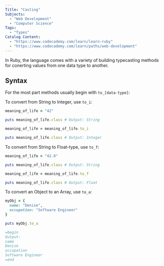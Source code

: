 ```yaml
---
Title: "Casting"
Subjects:
  - "Web Development"
  - "Computer Science"
Tags: 
  - "Types"
Catalog Content:
  - "https://www.codecademy.com/learn/learn-ruby"
  - "https://www.codecademy.com/learn/paths/web-development"
---
```


In Ruby, the language comes with a variety of building typecasting methods for conerting values from one data type to another. 

## Syntax

For the most part methods usually begin with `to_[data-type]`: 

To convert from String to Integer, use `to_i`:

```rb
meaning_of_life = "42"

puts meaning_of_life.class # Output: String

meaning_of_life = meaning_of_life.to_i

puts meaning_of_life.class # Output: Integer
```

To convert from String to Float-type, use `to_f`:

```rb
meaning_of_life = "42.0"

puts meaning_of_life.class # Output: String

meaning_of_life = meaning_of_life.to_f

puts meaning_of_life.class # Output: Float
```

To convert an Object to an Array, use `to_a`: 

```rb
myObj = {
  name: "Denise",
  occupation: "Software Engineer"
}

puts myObj.to_a

=begin
Output: 
name
Denise
occupation
Software Engineer
=end
```